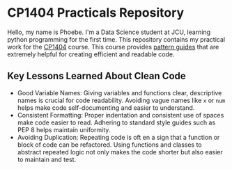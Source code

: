 # CP1404 Practicals Repository 

Hello, my name is Phoebe. I'm a Data Science student at JCU, learning python programming for the first time. 
This repository contains my practical work for the [CP1404](https://github.com/CP1404/Practicals) course. This course provides 
[pattern guides](https://github.com/CP1404/Starter/wiki/Programming-Patterns) that are extremely helpful for creating efficient and readable code. 

## Key Lessons Learned About Clean Code 
- Good Variable Names: Giving variables and functions clear, descriptive names is crucial for code readability. Avoiding vague names like `x` or `num` helps make code self-documenting and easier to understand.
- Consistent Formatting: Proper indentation and consistent use of spaces make code easier to read. Adhering to standard style guides such as PEP 8 helps maintain uniformity. 
- Avoiding Duplication: Repeating code is oft  en a sign that a function or block of code can be refactored. Using functions and classes to abstract repeated logic not only makes the code shorter but also easier to maintain and test.

